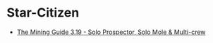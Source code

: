 # Star-Citizen
- [The Mining Guide 3.19 - Solo Prospector, Solo Mole &amp; Multi-crew](https://youtu.be/UqrVvfXKJsk)
